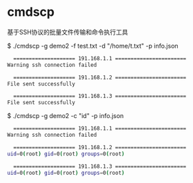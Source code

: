 # cmdscp
基于SSH协议的批量文件传输和命令执行工具

$ ./cmdscp -g demo2 -f test.txt -d "/home/t.txt" -p info.json 
``` Bash
  ==================== 191.168.1.1 =======================  
Warning ssh connection failed

  ==================== 191.168.1.2 ======================= 
File sent successfully

  ==================== 191.168.1.3 ======================= 
File sent successfully
```

$ ./cmdscp -g demo2 -c "id"  -p info.json       
``` Bash
  ==================== 191.168.1.1 =======================  
Warning ssh connection failed

  ==================== 191.168.1.2 ======================= 
uid=0(root) gid=0(root) groups=0(root)

  ==================== 191.168.1.3 ======================= 
uid=0(root) gid=0(root) groups=0(root)
```
